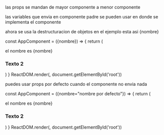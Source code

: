 las props se mandan de mayor componente a menor componente

las variables que envia en componente padre se pueden usar en donde se implementa el componente

ahora se usa la destructuracion de objetos en el ejemplo esta asi {nombre}

const AppComponent = ({nombre}) => {
    return (
        <div>
            <h>el nombre es {nombre}</h>
            <h3>Texto 2</h3>
        </div>
        )
}
ReactDOM.render(<AppComponent nombre="Victor Lara" />, document.getElementById('root'))


puedes usar props por defecto cuando el componente no envia nada

const AppComponent = ({nombre="nombre por defecto"}) => {
    return (
        <div>
            <h>el nombre es {nombre}</h>
            <h3>Texto 2</h3>
        </div>
        )
}
ReactDOM.render(<AppComponent/>, document.getElementById('root'))

